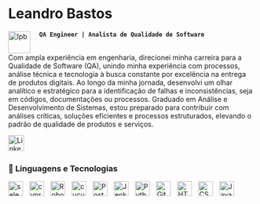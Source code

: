 
#  Leandro Bastos 
<img 
    align="left" 
    alt="lpb" 
    title="lpb"
    width="45px" 
    style="padding-right: 15px;" 
    src="https://github.com/qaleandro/Icons1/blob/main/logo_leandro.png"
  />
  
**`QA Engineer | Analista de Qualidade de Software`**
<br>
<br>

Com ampla experiência em engenharia, direcionei minha carreira para a Qualidade de Software (QA), unindo minha experiência com processos, análise técnica e tecnologia à busca constante por excelência na entrega de produtos digitais.
Ao longo da minha jornada, desenvolvi um olhar analítico e estratégico para a identificação de falhas e inconsistências, seja em códigos, documentações ou processos. Graduado em Análise e Desenvolvimento de Sistemas, estou preparado para contribuir com análises críticas, soluções eficientes e processos estruturados, elevando o padrão de qualidade de produtos e serviços.

<p align="left">
  <a href="https://www.linkedin.com/in/qaleandrobastos/"><img width="32px" alt="LinkedIn" title="LinkedIn" src="https://i.imgur.com/yRpa1dQ.png"/></a>
  &#8287;&#8287;&#8287;&#8287;&#8287;
  </a>

</p>

### 🤖 Linguagens e Tecnologias
<img 
    align="left" 
    alt="selenium" 
    title="selenium"
    width="30px" 
    style="padding-right: 10px;" 
    src="https://cdn.jsdelivr.net/gh/devicons/devicon@latest/icons/selenium/selenium-original.svg" 
  />
  <img 
    align="left" 
    alt="cypressio" 
    title="cypressio"
    width="30px" 
    style="padding-right: 10px;" 
    src="https://cdn.jsdelivr.net/gh/devicons/devicon@latest/icons/cypressio/cypressio-original.svg"          
/>

<img 
    align="left" 
    alt="Robot" 
    title="Robot"
    width="30px" 
    style="padding-right: 10px;" 
    src="https://github.com/qaleandro/Icons1/blob/main/robotframework-svgrepo-com%20(1).svg"
  />
  <img 
    align="left" 
    alt="cucumber" 
    title="cucumber"
    width="30px" 
    style="padding-right: 10px;" 
    src="https://cdn.jsdelivr.net/gh/devicons/devicon@latest/icons/cucumber/cucumber-plain.svg" 
/>
<img 
    align="left" 
    alt="Postman" 
    title="Postman"
    width="30px" 
    style="padding-right: 10px;" 
    src="https://cdn.jsdelivr.net/gh/devicons/devicon@latest/icons/postman/postman-original.svg"
/>
<img 
    align="left" 
    alt="Jenkins" 
    title="Jenkins"
    width="30px" 
    style="padding-right: 10px;" 
    src="https://cdn.jsdelivr.net/gh/devicons/devicon@latest/icons/jenkins/jenkins-original.svg" 
  />

<img 
    align="left" 
    alt="Python" 
    title="Python"
    width="30px" 
    style="padding-right: 10px;" 
    src="https://cdn.jsdelivr.net/gh/devicons/devicon@latest/icons/python/python-original.svg" 
/>
<img 
    align="left" 
    alt="Git" 
    title="Git"
    width="30px" 
    style="padding-right: 10px;" 
    src="https://cdn.jsdelivr.net/gh/devicons/devicon@latest/icons/git/git-original.svg" 
/>
<img 
    align="left" 
    alt="HTML"
    title="HTML" 
    width="30px" 
    style="padding-right: 10px;" 
    src="https://cdn.jsdelivr.net/gh/devicons/devicon@latest/icons/html5/html5-original.svg" 
/>
<img 
    align="left" 
    alt="CSS" 
    title="CSS"
    width="30px" 
    style="padding-right: 10px;" 
    src="https://cdn.jsdelivr.net/gh/devicons/devicon@latest/icons/css3/css3-original.svg" 
/>
<img 
    align="left" 
    alt="JavaScript" 
    title="JavaScript"
    width="30px" 
    style="padding-right: 10px;" 
    src="https://cdn.jsdelivr.net/gh/devicons/devicon@latest/icons/javascript/javascript-original.svg" 
/>        

